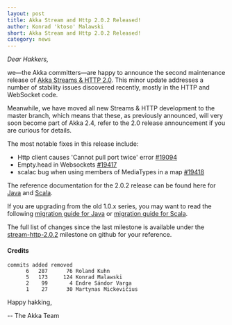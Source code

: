 ```yaml
---
layout: post
title: Akka Stream and Http 2.0.2 Released!
author: Konrad 'ktoso' Malawski
short: Akka Stream and Http 2.0.2 Released!
category: news
---
```


*Dear Hakkers,*

we—the Akka committers—are happy to announce the second maintenance release of [Akka Streams & HTTP 2.0](http://akka.io/news/2015/12/21/akka-streams-2.0-released.html). 
This minor update addresses a number of stability issues discovered recently, mostly in the HTTP and WebSocket code.

Meanwhile, we have moved all new Streams & HTTP development to the master branch, which means that these, as previously announced, 
will very soon become part of Akka 2.4, refer to the 2.0 release announcement if you are curious for details.

The most notable fixes in this release include:

- Http client causes 'Cannot pull port twice' error [#19094](https://github.com/akka/akka/issues/19094)
- Empty.head in Websockets [#19417](https://github.com/akka/akka/issues/19417)
- scalac bug when using members of MediaTypes in a map [#19418](https://github.com/akka/akka/issues/19418)

The reference documentation for the 2.0.2 release can be found here for [Java](http://doc.akka.io/docs/akka-stream-and-http-experimental/2.0.2/java.html) and [Scala](http://doc.akka.io/docs/akka-stream-and-http-experimental/2.0.2/scala.html).

If you are upgrading from the old 1.0.x series, you may want to read the following 
[migration guide for Java](http://doc.akka.io/docs/akka-stream-and-http-experimental/2.0.2/java/migration-guide-1.0-2.x-java.html) 
or [migration guide for Scala](http://doc.akka.io/docs/akka-stream-and-http-experimental/2.0.2/scala/migration-guide-1.0-2.x-scala.html).

The full list of changes since the last milestone is available under the [stream-http-2.0.2](https://github.com/akka/akka/issues?q=is%3Aissue+milestone%3Astream-http-2.0.2+is%3Aclosed) milestone on github for your reference.

#### Credits ####

    commits added removed
          6   287      76 Roland Kuhn
          5   173     124 Konrad Malawski
          2    99       4 Endre Sándor Varga
          1    27      30 Martynas Mickevičius

Happy hakking,

-- The Akka Team
